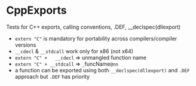 # CppExports
Tests for C++ exports, calling conventions, .DEF, __declspec(dllexport)

- `extern "C"` is mandatory for portability across compilers/compiler versions
- `__cdecl` & `__stdcall` work only for x86 (not x64)
- `extern "C" +   __cdecl` => unmangled function name
- `extern "C" + __stdcall` => `_`funcName`@nn`
- a function can be exported using both `__declspec(dllexport)` and `.DEF` approach but `.DEF` has priority
